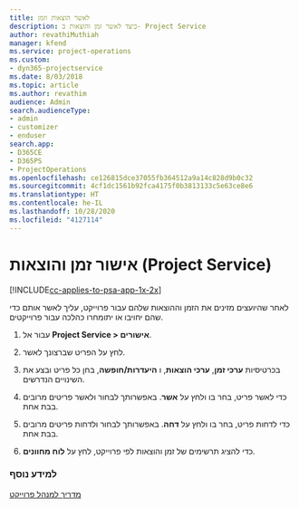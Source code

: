 ```yaml
---
title: לאשר הוצאות וזמן
description: כיצד לאשר זמן והוצאות ב- Project Service
author: revathiMuthiah
manager: kfend
ms.service: project-operations
ms.custom:
- dyn365-projectservice
ms.date: 8/03/2018
ms.topic: article
ms.author: revathim
audience: Admin
search.audienceType:
- admin
- customizer
- enduser
search.app:
- D365CE
- D365PS
- ProjectOperations
ms.openlocfilehash: ce126815dce37055fb364512a9a14c828d9b0c32
ms.sourcegitcommit: 4cf1dc1561b92fca4175f0b3813133c5e63ce8e6
ms.translationtype: HT
ms.contentlocale: he-IL
ms.lasthandoff: 10/28/2020
ms.locfileid: "4127114"
---
```

# <a name="approve-time-and-expenses-project-service"></a>אישור זמן והוצאות (Project Service)

[!INCLUDE[cc-applies-to-psa-app-1x-2x](../includes/cc-applies-to-psa-app-1x-2x.md)]

לאחר שהיועצים מזינים את הזמן וההוצאות שלהם עבור פרוייקט, עליך לאשר אותם כדי שהם יחויבו או יתומחרו כהלכה עבור פרוייקטים.  
  
1.  עבור אל **Project Service > אישורים**.  
  
2.  לחץ על הפריט שברצונך לאשר.  
  
3.  בכרטיסיות **ערכי זמן**, **ערכי הוצאות**, ו **היעדרות/חופשה**, בחן כל פריט ובצע את השינויים הנדרשים.  
  
4.  כדי לאשר פריט, בחר בו ולחץ על **אשר**. באפשרותך לבחור ולאשר פריטים מרובים בבת אחת.  
  
5.  כדי לדחות פריט, בחר בו ולחץ על **דחה**. באפשרותך לבחור ולדחות פריטים מרובים בבת אחת.  
  
6.  כדי להציג תרשימים של זמן והוצאות לפי פרוייקט, לחץ על **לוח מחוונים**.  
  
### <a name="see-also"></a>למידע נוסף  
 [מדריך למנהל פרוייקט](../psa/project-manager-guide.md)
